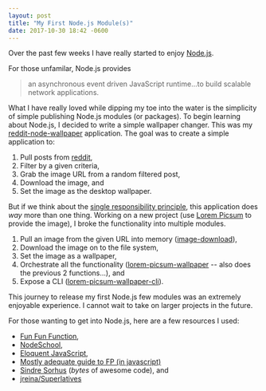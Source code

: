 ```yaml
---
layout: post
title: "My First Node.js Module(s)"
date: 2017-10-30 18:42 -0600
---
```


Over the past few weeks I have really started to enjoy [Node.js](https://nodejs.org).

For those unfamilar, Node.js provides
> an asynchronous event driven JavaScript runtime...to build scalable network applications.

What I have really loved while dipping my toe into the water is the simplicity of simple publishing Node.js modules (or packages).
To begin learning about Node.js, I decided to write a simple wallpaper changer. This was my [reddit-node-wallpaper](https://github.com/the-pat/reddit-node-wallpaper) application.
The goal was to create a simple application to:
1. Pull posts from [reddit](https://www.reddit.com/),
1. Filter by a given criteria,
1. Grab the image URL from a random filtered post,
1. Download the image, and
1. Set the image as the desktop wallpaper.

But if we think about the [single responsibility principle](https://en.wikipedia.org/wiki/Single_responsibility_principle), this application does _way_ more than one thing.
Working on a new project (use [Lorem Picsum](https://picsum.photos/) to provide the image), I broke the functionality into multiple modules.

1. Pull an image from the given URL into memory ([image-download](https://github.com/the-pat/image-download)),
1. Download the image on to the file system,
1. Set the image as a wallpaper,
1. Orchestrate all the functionality ([lorem-picsum-wallpaper](https://github.com/the-pat/lorem-picsum-wallpaper) -- also does the previous 2 functions...), and
1. Expose a CLI ([lorem-picsum-wallpaper-cli](https://github.com/the-pat/lorem-picsum-wallpaper-cli)).

This journey to release my first Node.js few modules was an extremely enjoyable experience. I cannot wait to take on larger projects in the future.

For those wanting to get into Node.js, here are a few resources I used:
- [Fun Fun Function](https://www.youtube.com/c/mpjmevideos),
- [NodeSchool](https://nodeschool.io/),
- [Eloquent JavaScript](http://eloquentjavascript.net/),
- [Mostly adequate guide to FP (in javascript)](https://drboolean.gitbooks.io/mostly-adequate-guide/content/)
- [Sindre Sorhus](https://github.com/sindresorhus) (_bytes_ of awesome code), and
- [jreina/Superlatives](https://github.com/jreina/Superlatives)